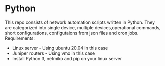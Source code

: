 # Python
This repo consists of network automation scripts written in Python. They are categorized into single device, multiple devices,operational commands, short configurations, configutaions from json files and cron jobs.
Requirements:
- Linux server - Using ubuntu 20.04 in this case
- Juniper routers - Using vmx in this case
- Install Python 3, netmiko and pip on your linux server
